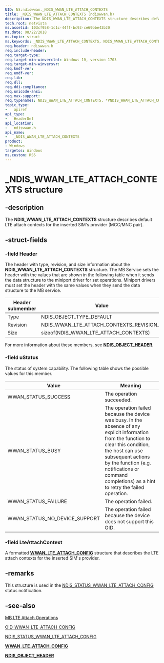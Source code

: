 ```yaml
---
UID: NS:ndiswwan._NDIS_WWAN_LTE_ATTACH_CONTEXTS
title: _NDIS_WWAN_LTE_ATTACH_CONTEXTS (ndiswwan.h)
description: The NDIS_WWAN_LTE_ATTACH_CONTEXTS structure describes default LTE attach contexts for the inserted SIM's provider (MCC/MNC pair).
tech.root: netvista
ms.assetid: 103cf958-1c1c-44ff-bc93-ce69bbe43b20
ms.date: 08/22/2018
ms.topic: struct
ms.keywords: _NDIS_WWAN_LTE_ATTACH_CONTEXTS, NDIS_WWAN_LTE_ATTACH_CONTEXTS, *PNDIS_WWAN_LTE_ATTACH_CONTEXTS, 
req.header: ndiswwan.h
req.include-header:
req.target-type:
req.target-min-winverclnt: Windows 10, version 1703
req.target-min-winversvr:
req.kmdf-ver:
req.umdf-ver:
req.lib:
req.dll:
req.ddi-compliance:
req.unicode-ansi:
req.max-support:
req.typenames: NDIS_WWAN_LTE_ATTACH_CONTEXTS, *PNDIS_WWAN_LTE_ATTACH_CONTEXTS
topic_type: 
-	apiref
api_type: 
-	HeaderDef
api_location: 
-	ndiswwan.h
api_name: 
-	_NDIS_WWAN_LTE_ATTACH_CONTEXTS
product: 
- Windows
targetos: Windows
ms.custom: RS5
---
```


# _NDIS_WWAN_LTE_ATTACH_CONTEXTS structure

## -description

The **NDIS_WWAN_LTE_ATTACH_CONTEXTS** structure describes default LTE attach contexts for the inserted SIM's provider (MCC/MNC pair).

## -struct-fields

### -field Header

The header with type, revision, and size information about the **NDIS_WWAN_LTE_ATTACH_CONTEXTS** structure. The MB Service sets the header with the values that are shown in the following table when it sends the data structure to the miniport driver for set operations. Miniport drivers must set the header with the same values when they send the data structure to the MB service.

| Header submember | Value |
| --- | --- |
| Type | NDIS_OBJECT_TYPE_DEFAULT |
| Revision | NDIS_WWAN_LTE_ATTACH_CONTEXTS_REVISION_1 |
| Size | sizeof(NDIS_WWAN_LTE_ATTACH_CONTEXTS) |

For more information about these members, see [**NDIS_OBJECT_HEADER**](../ntddndis/ns-ntddndis-_ndis_object_header.md).
 
### -field uStatus

The status of system capability. The following table shows the possible values for this member.

| Value | Meaning |
| --- | --- |
| WWAN_STATUS_SUCCESS | The operation succeeded. |
| WWAN_STATUS_BUSY | The operation failed because the device was busy. In the absence of any explicit information from the function to clear this condition, the host can use subsequent actions by the function (e.g. notifications or command completions) as a hint to retry the failed operation. |
| WWAN_STATUS_FAILURE | The operation failed. |
| WWAN_STATUS_NO_DEVICE_SUPPORT | The operation failed because the device does not support this OID. |
 
### -field LteAttachContext
 
A formatted [**WWAN_LTE_ATTACH_CONFIG**](../wwan/ns-wwan-_wwan_lte_attach_config.md) structure that describes the LTE attach contexts for the inserted SIM's provider.

## -remarks

This structure is used in the [NDIS_STATUS_WWAN_LTE_ATTACH_CONFIG](https://docs.microsoft.com/windows-hardware/drivers/network/ndis-status-wwan-lte-attach-config) status notification.

## -see-also

[MB LTE Attach Operations](https://docs.microsoft.com/windows-hardware/drivers/network/mb-lte-attach-operations)

[OID_WWAN_LTE_ATTACH_CONFIG](https://docs.microsoft.com/windows-hardware/drivers/network/oid-wwan-lte-attach-config)

[NDIS_STATUS_WWAN_LTE_ATTACH_CONFIG](https://docs.microsoft.com/windows-hardware/drivers/network/ndis-status-wwan-lte-attach-config)

[**WWAN_LTE_ATTACH_CONFIG**](../wwan/ns-wwan-_wwan_lte_attach_config.md)

[**NDIS_OBJECT_HEADER**](../ntddndis/ns-ntddndis-_ndis_object_header.md)
